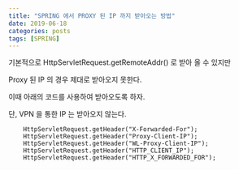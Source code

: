 ```yaml
---
title: "SPRING 에서 PROXY 된 IP 까지 받아오는 방법"
date: 2019-06-18
categories: posts
tags: [SPRING] 
---
```


기본적으로 HttpServletRequest.getRemoteAddr() 로 받아 올 수 있지만

Proxy 된 IP 의 경우 제대로 받아오지 못한다.

이때 아래의 코드를 사용하여 받아오도록 하자.

단, VPN 을 통한 IP 는 받아오지 않는다.
 
```
	HttpServletRequest.getHeader("X-Forwarded-For");
	HttpServletRequest.getHeader("Proxy-Client-IP");
	HttpServletRequest.getHeader("WL-Proxy-Client-IP");
	HttpServletRequest.getHeader("HTTP_CLIENT_IP");
	HttpServletRequest.getHeader("HTTP_X_FORWARDED_FOR");
```
